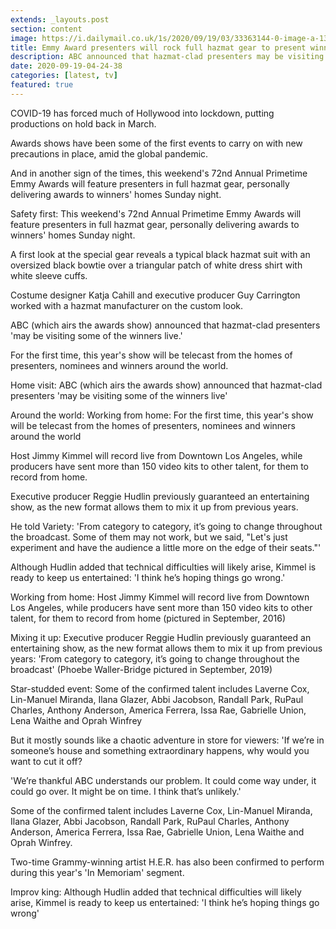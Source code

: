 ```yaml
---
extends: _layouts.post
section: content
image: https://i.dailymail.co.uk/1s/2020/09/19/03/33363144-0-image-a-130_1600483016711.jpg 
title: Emmy Award presenters will rock full hazmat gear to present winners at their homes amid COVID-19 
description: ABC announced that hazmat-clad presenters may be visiting some of the winners live. For the first time, this years show will be telecast from the homes of nominees around the world. 
date: 2020-09-19-04-24-38 
categories: [latest, tv] 
featured: true 
--- 
```

COVID-19 has forced much of Hollywood into lockdown, putting productions on hold back in March.

Awards shows have been some of the first events to carry on with new precautions in place, amid the global pandemic.

And in another sign of the times, this weekend's 72nd Annual Primetime Emmy Awards will feature presenters in full hazmat gear, personally delivering awards to winners' homes Sunday night.

Safety first: This weekend's 72nd Annual Primetime Emmy Awards will feature presenters in full hazmat gear, personally delivering awards to winners' homes Sunday night.

A first look at the special gear reveals a typical black hazmat suit with an oversized black bowtie over a triangular patch of white dress shirt with white sleeve cuffs.

Costume designer Katja Cahill and executive producer Guy Carrington worked with a hazmat manufacturer on the custom look.

ABC (which airs the awards show) announced that hazmat-clad presenters 'may be visiting some of the winners live.'

For the first time, this year's show will be telecast from the homes of presenters, nominees and winners around the world.

Home visit: ABC (which airs the awards show) announced that hazmat-clad presenters 'may be visiting some of the winners live'

Around the world: Working from home: For the first time, this year's show will be telecast from the homes of presenters, nominees and winners around the world

Host Jimmy Kimmel will record live from Downtown Los Angeles, while producers have sent more than 150 video kits to other talent, for them to record from home. 

Executive producer Reggie Hudlin previously guaranteed an entertaining show, as the new format allows them to mix it up from previous years.

He told Variety: 'From category to category, it’s going to change throughout the broadcast. Some of them may not work, but we said, "Let's just experiment and have the audience a little more on the edge of their seats."'

Although Hudlin added that technical difficulties will likely arise, Kimmel is ready to keep us entertained: 'I think he’s hoping things go wrong.' 

Working from home: Host Jimmy Kimmel will record live from Downtown Los Angeles, while producers have sent more than 150 video kits to other talent, for them to record from home (pictured in September, 2016)

Mixing it up: Executive producer Reggie Hudlin previously guaranteed an entertaining show, as the new format allows them to mix it up from previous years: 'From category to category, it’s going to change throughout the broadcast' (Phoebe Waller-Bridge pictured in September, 2019)

Star-studded event: Some of the confirmed talent includes Laverne Cox, Lin-Manuel Miranda, Ilana Glazer, Abbi Jacobson, Randall Park, RuPaul Charles, Anthony Anderson, America Ferrera, Issa Rae, Gabrielle Union, Lena Waithe and Oprah Winfrey

But it mostly sounds like a chaotic adventure in store for viewers: 'If we’re in someone’s house and something extraordinary happens, why would you want to cut it off? 

'We’re thankful ABC understands our problem. It could come way under, it could go over. It might be on time. I think that’s unlikely.'

Some of the confirmed talent includes Laverne Cox, Lin-Manuel Miranda, Ilana Glazer, Abbi Jacobson, Randall Park, RuPaul Charles, Anthony Anderson, America Ferrera, Issa Rae, Gabrielle Union, Lena Waithe and Oprah Winfrey.  

Two-time Grammy-winning artist H.E.R. has also been confirmed to perform during this year's 'In Memoriam' segment.

Improv king: Although Hudlin added that technical difficulties will likely arise, Kimmel is ready to keep us entertained: 'I think he’s hoping things go wrong'

